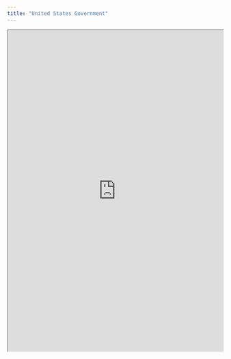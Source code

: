 ```yaml
---
title: "United States Government"
---
```




<iframe height="750" width="100%" src="https://ewelton.github.io/ktest/wiki.html#United%20States%20Government"></iframe>
